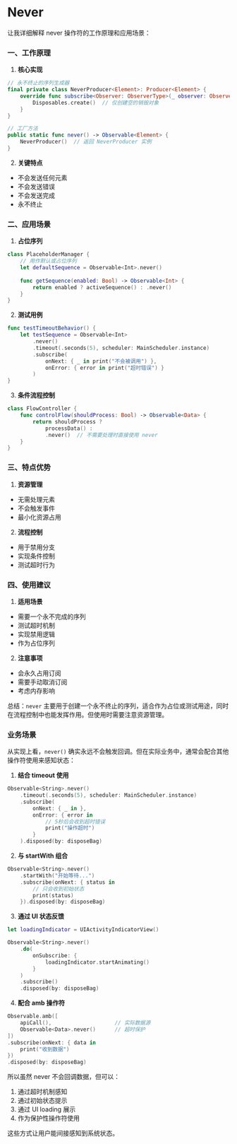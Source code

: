 #  Never
让我详细解释 never 操作符的工作原理和应用场景：

### 一、工作原理

1. **核心实现**
```swift
// 永不终止的序列生成器
final private class NeverProducer<Element>: Producer<Element> {
    override func subscribe<Observer: ObserverType>(_ observer: Observer) -> Disposable where Observer.Element == Element {
        Disposables.create()  // 仅创建空的销毁对象
    }
}

// 工厂方法
public static func never() -> Observable<Element> {
    NeverProducer()  // 返回 NeverProducer 实例
}
```

2. **关键特点**
- 不会发送任何元素
- 不会发送错误
- 不会发送完成
- 永不终止

### 二、应用场景

1. **占位序列**
```swift
class PlaceholderManager {
    // 用作默认或占位序列
    let defaultSequence = Observable<Int>.never()
    
    func getSequence(enabled: Bool) -> Observable<Int> {
        return enabled ? activeSequence() : .never()
    }
}
```

2. **测试用例**
```swift
func testTimeoutBehavior() {
    let testSequence = Observable<Int>
        .never()
        .timeout(.seconds(5), scheduler: MainScheduler.instance)
        .subscribe(
            onNext: { _ in print("不会被调用") },
            onError: { error in print("超时错误") }
        )
}
```

3. **条件流程控制**
```swift
class FlowController {
    func controlFlow(shouldProcess: Bool) -> Observable<Data> {
        return shouldProcess ? 
            processData() : 
            .never()  // 不需要处理时直接使用 never
    }
}
```

### 三、特点优势

1. **资源管理**
- 无需处理元素
- 不会触发事件
- 最小化资源占用

2. **流程控制**
- 用于禁用分支
- 实现条件控制
- 测试超时行为

### 四、使用建议

1. **适用场景**
- 需要一个永不完成的序列
- 测试超时机制
- 实现禁用逻辑
- 作为占位序列

2. **注意事项**
- 会永久占用订阅
- 需要手动取消订阅
- 考虑内存影响

总结：`never` 主要用于创建一个永不终止的序列，适合作为占位或测试用途，同时在流程控制中也能发挥作用。但使用时需要注意资源管理。

### 业务场景

从实现上看，`never()` 确实永远不会触发回调。但在实际业务中，通常会配合其他操作符使用来感知状态：

1. **结合 timeout 使用**
```swift
Observable<String>.never()
    .timeout(.seconds(5), scheduler: MainScheduler.instance)
    .subscribe(
        onNext: { _ in },
        onError: { error in
            // 5秒后会收到超时错误
            print("操作超时")
        }
    ).disposed(by: disposeBag)
```

2. **与 startWith 组合**
```swift
Observable<String>.never()
    .startWith("开始等待...")
    .subscribe(onNext: { status in
        // 只会收到初始状态
        print(status)
    }).disposed(by: disposeBag)
```

3. **通过 UI 状态反馈**
```swift
let loadingIndicator = UIActivityIndicatorView()

Observable<String>.never()
    .do(
        onSubscribe: { 
            loadingIndicator.startAnimating()
        }
    )
    .subscribe()
    .disposed(by: disposeBag)
```

4. **配合 amb 操作符**
```swift
Observable.amb([
    apiCall(),                    // 实际数据源
    Observable<Data>.never()      // 超时保护
])
.subscribe(onNext: { data in
    print("收到数据")
})
.disposed(by: disposeBag)
```

所以虽然 never 不会回调数据，但可以：
1. 通过超时机制感知
2. 通过初始状态提示
3. 通过 UI loading 展示
4. 作为保护性操作符使用

这些方式让用户能间接感知到系统状态。
